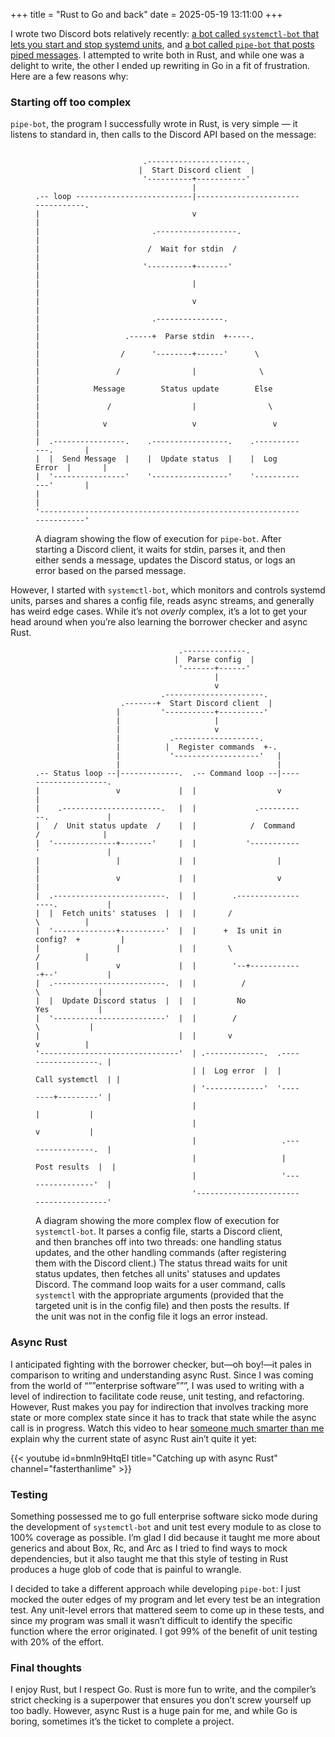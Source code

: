 +++
title = "Rust to Go and back"
date = 2025-05-19 13:11:00
+++

<span class="caps">I wrote two</span> Discord bots relatively recently: [a bot called `systemctl-bot` that lets you start and stop systemd units](https://github.com/forrestjacobs/systemctl-bot), and [a bot called `pipe-bot` that posts piped messages](https://github.com/forrestjacobs/pipe-bot). I attempted to write both in Rust, and while one was a delight to write, the other I ended up rewriting in Go in a fit of frustration. Here are a few reasons why:

### Starting off too complex

`pipe-bot`, the program I successfully wrote in Rust, is very simple — it listens to standard in, then calls to the Discord API based on the message:

<figure>

```goat {label="Diagram showing the flow of execution for pipe-bot."}

                        .----------------------.
                       |  Start Discord client  |
                        '----------+-----------'
                                   |
.-- loop --------------------------|----------------------------------.
|                                  v                                  |
|                         .------------------.                        |
|                        /  Wait for stdin  /                         |
|                       '----------+-------'                          |
|                                  |                                  |
|                                  v                                  |
|                         .---------------.                           |
|                   .-----+  Parse stdin  +-----.                     |
|                  /      '--------+------'      \                    |
|                 /                |              \                   |
|            Message        Status update        Else                 |
|               /                  |                \                 |
|              v                   v                 v                |
|  .----------------.    .-----------------.    .-------------.       |
|  |  Send Message  |    |  Update status  |    |  Log Error  |       |
|  '----------------'    '-----------------'    '-------------'       |
|                                                                     |
'---------------------------------------------------------------------'
```

<figcaption>
A diagram showing the flow of execution for <code>pipe-bot</code>. After starting a Discord client, it waits for stdin, parses it, and then either sends a message, updates the Discord status, or logs an error based on the parsed message.
</figcaption>
</figure>

However, I started with `systemctl-bot`, which monitors and controls systemd units, parses and shares a config file, reads async streams, and generally has weird edge cases. While it’s not *overly* complex, it’s a lot to get your head around when you’re also learning the borrower checker and async Rust.

<figure>

```goat {label="Diagram showing the flow of execution for systemctl-bot."}
                                .--------------.
                               |  Parse config  |
                                '-------+------'
                                        |
                                        v
                            .----------------------.
                   .-------+  Start Discord client  |
                  |         '-----------+----------'
                  |                     |
                  |                     v
                  |           .-------------------.
                  |          |  Register commands  +-.
                  |           '-------------------'   |
                  |                                   |
.-- Status loop --|-------------.  .-- Command loop --|--------------------.
|                 v             |  |                  v                    |
|    .----------------------.   |  |             .-----------.             |
|   /  Unit status update  /    |  |            /  Command  /              |
|  '--------------+-------'     |  |           '-----------'               |
|                 |             |  |                  |                    |
|                 v             |  |                  v                    |
|  .-------------------------.  |  |        .------------------.           |
|  |  Fetch units' statuses  |  |  |       /                    \          |
|  '--------------+----------'  |  |      +  Is unit in config?  +         |
|                 |             |  |       \                    /          |
|                 v             |  |        '--+------------+--'           |
|  .-------------------------.  |  |          /              \             |
|  |  Update Discord status  |  |  |         No              Yes           |
|  '-------------------------'  |  |        /                  \           |
|                               |  |       v                    v          |
'-------------------------------'  | .-------------.  .------------------. |
                                   | |  Log error  |  |  Call systemctl  | |
                                   | '-------------'  '--------+---------' |
                                   |                           |           |
                                   |                           v           |
                                   |                   .----------------.  |
                                   |                   |  Post results  |  |
                                   |                   '----------------'  |
                                   '---------------------------------------'
```

<figcaption>
A diagram showing the more complex flow of execution for <code>systemctl-bot</code>. It parses a config file, starts a Discord client, and then branches off into two threads: one handling status updates, and the other handling commands (after registering them with the Discord client.) The status thread waits for unit status updates, then fetches all units' statuses and updates Discord. The command loop waits for a user command, calls <code>systemctl</code> with the appropriate arguments (provided that the targeted unit is in the config file) and then posts the results. If the unit was not in the config file it logs an error instead.
</figcaption>
</figure>

### Async Rust

I anticipated fighting with the borrower checker, but—oh boy!—it pales in comparison to writing and understanding async Rust. Since I was coming from the world of “””enterprise software”””, I was used to writing with a level of indirection to facilitate code reuse, unit testing, and refactoring. However, Rust makes you pay for indirection that involves tracking more state or more complex state since it has to track that state while the async call is in progress. Watch this video to hear [someone much smarter than me](https://fasterthanli.me/) explain why the current state of async Rust ain’t quite it yet:

{{< youtube id=bnmln9HtqEI title="Catching up with async Rust" channel="fasterthanlime" >}}

### Testing

Something possessed me to go full enterprise software sicko mode during the development of `systemctl-bot` and unit test every module to as close to 100% coverage as possible. I’m glad I did because it taught me more about generics and about Box, Rc, and Arc as I tried to find ways to mock dependencies, but it also taught me that this style of testing in Rust produces a huge glob of code that is painful to wrangle.

I decided to take a different approach while developing `pipe-bot`: I just mocked the outer edges of my program and let every test be an integration test. Any unit-level errors that mattered seem to come up in these tests, and since my program was small it wasn’t difficult to identify the specific function where the error originated. I got 99% of the benefit of unit testing with 20% of the effort.

### Final thoughts

I enjoy Rust, but I respect Go. Rust is more fun to write, and the compiler’s strict checking is a superpower that ensures you don’t screw yourself up too badly. However, async Rust is a huge pain for me, and while Go is boring, sometimes it’s the ticket to complete a project.
